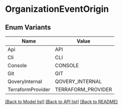 # OrganizationEventOrigin

## Enum Variants

| Name | Value |
|---- | -----|
| Api | API |
| Cli | CLI |
| Console | CONSOLE |
| Git | GIT |
| QoveryInternal | QOVERY_INTERNAL |
| TerraformProvider | TERRAFORM_PROVIDER |


[[Back to Model list]](../README.md#documentation-for-models) [[Back to API list]](../README.md#documentation-for-api-endpoints) [[Back to README]](../README.md)


